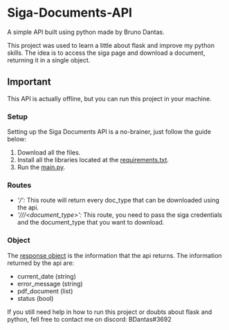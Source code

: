 # Siga-Documents-API

A simple API built using python made by Bruno Dantas.

This project was used to learn a little about flask and improve my python skills. The idea is to access the siga page and download a document, returning it in a single object.


## Important 
This API is actually offline, but you can run this project in your machine.


### Setup
Setting up the Siga Documents API is a no-brainer, just follow the guide below:
1. Download all the files.
2. Install all the libraries located at the [requirements.txt](requirements.txt).
4. Run the [main.py](main.py).

### Routes
- *'/':* This route will return every doc_type that can be downloaded using the api.
- *'/<login>/<password>/<document_type>':* This route, you need to pass the siga credentials and the document_type that you want to download.


### Object
The [response object](https://github.com/DantasB/Siga-Documents-API/blob/main/Objects/response_object.py) is the information that the api returns. The information returned by the api are:
- current_date (string)
- error_message (string)
- pdf_document (list)
- status (bool)

If you still need help in how to run this project or doubts about flask and python, fell free to contact me on discord: BDantas#3692
